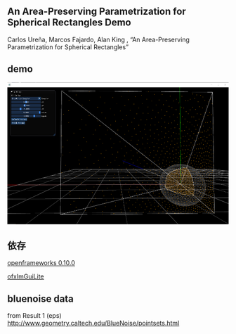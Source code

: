 ## An Area-Preserving Parametrization for Spherical Rectangles Demo
Carlos Ureña, Marcos Fajardo, Alan King , “An Area-Preserving Parametrization for Spherical Rectangles”

## demo
![demo](demo.png)

## 依存
[openframeworks 0.10.0](https://openframeworks.cc/ja/)

[ofxImGuiLite](https://github.com/Ushio/ofxImGuiLite)

## bluenoise data
from Result 1 (eps) <br>
http://www.geometry.caltech.edu/BlueNoise/pointsets.html
